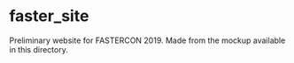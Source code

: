 # faster_site

Preliminary website for FASTERCON 2019. Made from the mockup available in this directory.
